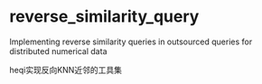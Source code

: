 # reverse_similarity_query
Implementing reverse similarity queries in outsourced queries for distributed numerical data

heqi实现反向KNN近邻的工具集
